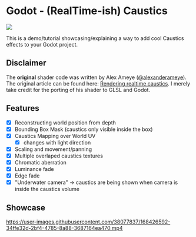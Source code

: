 # Godot - (RealTime-ish) Caustics
![](https://img.shields.io/badge/LICENSE-MIT-blue?style=for-the-badge&logo=godotengine)

This is a demo/tutorial showcasing/explaining a way to add cool Caustics effects to your Godot project.

## Disclaimer
The **original** shader code was written by Alex Ameye ([@alexanderameye](https://twitter.com/alexanderameye)). The original article can be found here:  [Rendering realtime caustics](https://alexanderameye.github.io/notes/realtime-caustics/). I merely take credit for the porting of his shader to GLSL and Godot.

## Features
* [X] Reconstructing world position from depth
* [X] Bounding Box Mask (caustics only visible inside the box)
* [X] Caustics Mapping over World UV
    * [X] changes with light direction
* [X] Scaling and movement/panning
* [X] Multiple overlaped caustics textures
* [X] Chromatic aberration
* [X] Luminance fade
* [X] Edge fade
* [X] "Underwater camera" -> caustics are being shown when camera is inside the caustics volume

## Showcase

https://user-images.githubusercontent.com/38077837/168426592-34ffe32d-2bf4-4785-8a88-3687164ea470.mp4


